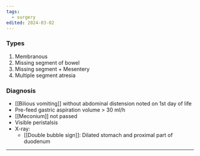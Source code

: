 ```yaml
---
tags:
  - surgery
edited: 2024-03-02
---
```

### Types
1. Membranous
2. Missing segment of bowel
3. Missing segment + Mesentery
4. Multiple segment atresia
### Diagnosis
- [[Bilious vomiting]] without abdominal distension noted on 1st day of life
- Pre-feed gastric aspiration volume > 30 ml/h
- [[Meconium]] not passed 
- Visible peristalsis
- X-ray:
	- [[Double bubble sign]]: Dilated stomach and proximal part of duodenum
---

